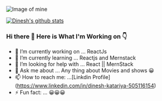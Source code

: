 ![Image of mine](https://pbs.twimg.com/profile_banners/3701587879/1597635871/1500x500)
<br />

[![Dinesh's github stats](https://github-readme-stats.vercel.app/api?username=Thedineshk24)](https://github.com/Thedineshk24/github-readme-stats)
### Hi there 👋 Here is What I'm Working on 👇





- 🔭 I’m currently working on ... ReactJs
- 🌱 I’m currently learning ... Reactjs and Mernstack
- 🤔 I’m looking for help with ... React || MernStack
- 💬 Ask me about ... Any thing about Movies and shows 😀
- 📫 How to reach me: ...[Linkdin Profile] (https://www.linkedin.com/in/dinesh-katariya-505116154)
- ⚡ Fun fact: ... 😀😀😀
